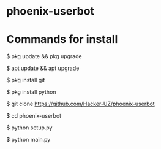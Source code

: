 # phoenix-userbot

# Commands for install

$ pkg update && pkg upgrade

$ apt update && apt upgrade

$ pkg install git

$ pkg install python

$ git clone https://github.com/Hacker-UZ/phoenix-userbot

$ cd phoenix-userbot

$ python setup.py

$ python main.py
